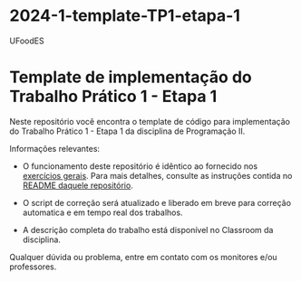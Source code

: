 # 2024-1-template-TP1-etapa-1
UFoodES
# Template de implementação do Trabalho Prático 1 - Etapa 1

Neste repositório você encontra o template de código para implementação do Trabalho Prático 1 - Etapa 1 da disciplina de Programação II.

Informações relevantes:

- O funcionamento deste repositório é idêntico ao fornecido nos [exercícios gerais](https://github.com/prog-II-ufes/exercicios-gerais). Para mais detalhes, consulte as instruções contida no [README daquele repositório](https://github.com/prog-II-ufes/exercicios-gerais).

- O script de correção será atualizado e liberado em breve para correção automatica e em tempo real dos trabalhos.

- A descrição completa do trabalho está disponível no Classroom da disciplina.

Qualquer dúvida ou problema, entre em contato com os monitores e/ou professores.
